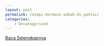 ```yaml
---
layout: post
permalink: /mimpi-bermain-ombak-di-pantai/
categories:
    - Uncategorized
---
```


[Baca Selengkapnya](/07)